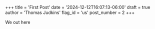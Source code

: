 +++
title = 'First Post'
date = '2024-12-12T16:07:13-06:00'
draft = true
author = 'Thomas Judkins'
flag_id = 'us'
post_number = 2
+++

We out here
